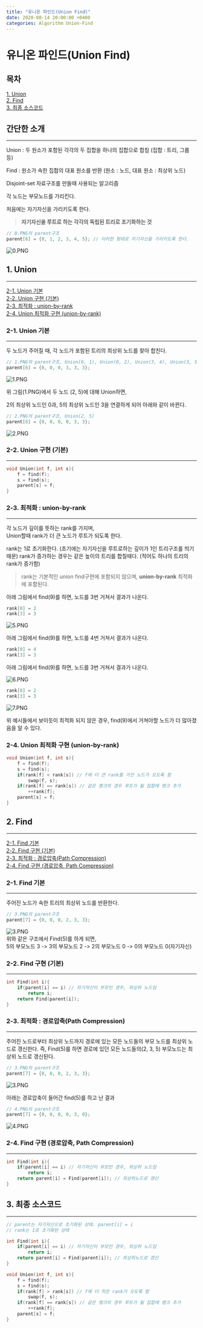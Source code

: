 ```yaml
---
title: "유니온 파인드(Union Find)"
date: 2020-08-14 20:00:00 +0400
categories: Algorithm Union-Find
---
```

# 유니온 파인드(Union Find)

## 목차
[1. Union](#1-union)  
[2. Find](#2-find)  
[3. 최종 소스코드](#3-최종-소스코드)

## 간단한 소개
___

Union : 두 원소가 포함된 각각의 두 집합을 하나의 집합으로 합침 (집합 : 트리, 그룹 등)

Find : 원소가 속한 집합의 대표 원소를 반환 (원소 : 노드, 대표 원소 : 최상위 노드)

Disjoint-set 자료구조를 만들때 사용되는 알고리즘

각 노드는 부모노드를 가리킨다.

처음에는 자기자신을 가리키도록 한다.

> **자기자신을 루트로 하는 각각의 독립된 트리로 초기화하는 것**

```cpp
// 0.PNG의 parent구조
parent[6] = {0, 1, 2, 3, 4, 5}; // 이러한 형태로 자기자신을 가리키도록 한다.
```

![0.PNG](/assets/images/unionfind0.PNG)

## 1. Union
___
[2-1. Union 기본](#2-1-union-기본)  
[2-2. Union 구현 (기본)](#2-2-union-구현-기본)  
[2-3. 최적화 : union-by-rank](#2-3-최적화--union-by-rank)  
[2-4. Union 최적화 구현 (union-by-rank)](#2-4-union-최적화-구현-union-by-rank)

### 2-1. Union 기본
___
두 노드가 주어질 때, 각 노드가 포함된 트리의 최상위 노드를 찾아 합친다.

```cpp
// 1.PNG의 parent구조, Union(0, 1), Union(0, 2), Union(3, 4), Union(3, 5)
parent[6] = {0, 0, 0, 3, 3, 3};
```
![1.PNG](/assets/images/unionfind1.PNG)

위 그림(1.PNG)에서 두 노드 (2, 5)에 대해 Union하면,

2의 최상위 노드인 0과, 5의 최상위 노드인 3을 연결하게 되어 아래와 같이 바뀐다.

```cpp
// 2.PNG의 parent구조, Union(2, 5)
parent[6] = {0, 0, 0, 0, 3, 3};
```

![2.PNG](/assets/images/unionfind2.PNG)

### 2-2. Union 구현 (기본)
___

```cpp
void Union(int f, int s){
    f = find(f);
    s = find(s);
    parent[s] = f;
}
```

### 2-3. 최적화 : union-by-rank
___

각 노드가 깊이를 뜻하는 rank를 가지며,  
Union할때 rank가 더 큰 노드가 루트가 되도록 한다.

rank는 1로 초기화한다. (초기에는 자기자신을 루트로하는 깊이가 1인 트리구조를 띄기 때문)
rank가 증가하는 경우는 같은 높이의 트리를 합칠때다. (적어도 하나의 트리의 rank가 증가함) 

> rank는 기본적인 union find구현에 포함되지 않으며, **union-by-rank** 최적화에 포함된다.

아래 그림에서 find(9)를 하면, 노드를 3번 거쳐서 결과가 나온다.
```cpp
rank[0] = 2
rank[3] = 3
```

![5.PNG](/assets/images/unionfind5.PNG)

아래 그림에서 find(9)를 하면, 노드를 4번 거쳐서 결과가 나온다.

```cpp
rank[0] = 4
rank[3] = 3
```

아래 그림에서 find(9)를 하면, 노드를 3번 거쳐서 결과가 나온다.

![6.PNG](/assets/images/unionfind6.PNG)

```cpp
rank[0] = 2
rank[3] = 3
```

![7.PNG](/assets/images/unionfind7.PNG)

위 예시들에서 보이듯이 최적화 되지 않은 경우, find(9)에서 거쳐야할 노드가 더 많아졌음을 알 수 있다.

### 2-4. Union 최적화 구현 (union-by-rank)

```cpp
void Union(int f, int s){
    f = find(f);
    s = find(s);
    if(rank[f] < rank[s]) // f에 더 큰 rank를 가진 노드가 오도록 함
        swap(f, s);
    if(rank[f] == rank[s]) // 같은 랭크의 경우 루트가 될 집합에 랭크 추가
        ++rank[f];
    parent[s] = f;
}
```

## 2. Find
___
[2-1. Find 기본](#2-1-find-기본)  
[2-2. Find 구현 (기본)](#2-2-find-구현-기본)  
[2-3. 최적화 : 경로압축(Path Compression)](#2-3-최적화--경로압축(path-compression))  
[2-4. Find 구현 (경로압축, Path Compression)](2-4-find-구현-경로압축-path-compression)
### 2-1. Find 기본
___
주어진 노드가 속한 트리의 최상위 노드를 반환한다.
```cpp
// 3.PNG의 parent구조
parent[7] = {0, 0, 0, 2, 3, 3};
```
![3.PNG](/assets/images/unionfind3.PNG)  
위와 같은 구조에서 Find(5)를 하게 되면,  
5의 부모노드 3 -> 3의 부모노드 2 -> 2의 부모노드 0 -> 0의 부모노드 0(자기자신)

### 2-2. Find 구현 (기본)
___
```cpp
int Find(int i){
    if(parent[i] == i) // 자기자신이 부모인 경우, 최상위 노드임
        return i;
    return Find(parent[i]);
}
```

### 2-3. 최적화 : 경로압축(Path Compression)
___
주어진 노드로부터 최상위 노드까지 경로에 있는 모든 노드들의 부모 노드를 최상위 노드로 갱신한다.
즉, Find(5)를 하면 경로에 있던 모든 노드들의(2, 3, 5) 부모노드는 최상위 노드로 갱신된다.

```cpp
// 3.PNG의 parent구조
parent[7] = {0, 0, 0, 2, 3, 3};
```
![3.PNG](/assets/images/unionfind3.PNG)

아래는 경로압축이 들어간 find(5)를 하고 난 결과

```cpp
// 4.PNG의 parent구조
parent[7] = {0, 0, 0, 0, 3, 0};
```
![4.PNG](/assets/images/unionfind4.PNG)

### 2-4. Find 구현 (경로압축, Path Compression)
___
```cpp
int Find(int i){
    if(parent[i] == i) // 자기자신이 부모인 경우, 최상위 노드임
        return i;
    return parent[i] = Find(parent[i]); // 최상위노드로 갱신
}
```

## 3. 최종 소스코드
___
```cpp
// parent는 자기자신으로 초기화된 상태. parent[i] = i
// rank는 1로 초기화된 상태

int Find(int i){
    if(parent[i] == i) // 자기자신이 부모인 경우, 최상위 노드임
        return i;
    return parent[i] = Find(parent[i]); // 최상위노드로 갱신
}

void Union(int f, int s){
    f = find(f);
    s = find(s);
    if(rank[f] > rank[s]) // f에 더 작은 rank가 오도록 함
        swap(f, s);
    if(rank[f] == rank[s]) // 같은 랭크의 경우 루트가 될 집합에 랭크 추가
        ++rank[f];
    parent[s] = f;
}
```